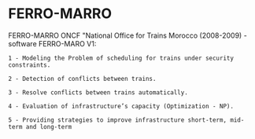 # FERRO-MARRO
FERRO-MARRO
ONCF  "National Office for Trains Morocco (2008-2009) - software FERRO-MARO V1: 
  
 	1 - Modeling the Problem of scheduling for trains under security constraints.
  
 	2 - Detection of conflicts between trains.
  
 	3 - Resolve conflicts between trains automatically.
  
 	4 - Evaluation of infrastructure’s capacity (Optimization - NP).  
  
 	5 - Providing strategies to improve infrastructure short-term, mid-term and long-term
  
  
